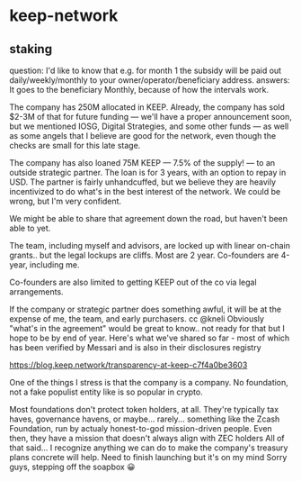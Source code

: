 # keep-network

## staking

question:
 I'd like to know that e.g. for month 1 the subsidy will be paid out daily/weekly/monthly to your owner/operator/beneficiary address.
answers:
It goes to the beneficiary
Monthly, because of how the intervals work.

The company has 250M allocated in KEEP. Already, the company has sold $2-3M of that for future funding — we'll have a proper announcement soon, but we mentioned IOSG, Digital Strategies, and some other funds — as well as some angels that I believe are good for the network, even though the checks are small for this late stage.

The company has also loaned 75M KEEP — 7.5% of the supply! — to an outside strategic partner. The loan is for 3 years, with an option to repay in USD. The partner is fairly unhandcuffed, but we believe they are heavily incentivized to do what's in the best interest of the network. We could be wrong, but I'm very confident.

We might be able to share that agreement down the road, but haven't been able to yet.

The team, including myself and advisors, are locked up with linear on-chain grants.. but the legal lockups are cliffs. Most are 2 year. Co-founders are 4-year, including me.

Co-founders are also limited to getting KEEP out of the co via legal arrangements.

If the company or strategic partner does something awful, it will be at the expense of me, the team, and early purchasers.
cc @kneli
Obviously "what's in the agreement" would be great to know.. not ready for that but I hope to be by end of year.
Here's what we've shared so far - most of which has been verified by Messari and is also in their disclosures registry

https://blog.keep.network/transparency-at-keep-c7f4a0be3603

One of the things I stress is that the company is a company. No foundation, not a fake populist entity like is so popular in crypto.

Most foundations don't protect token holders, at all. They're typically tax haves, governance havens, or maybe... rarely... something like the Zcash Foundation, run by actualy honest-to-god mission-driven people. Even then, they have a mission that doesn't always align with ZEC holders
All of that said... I recognize anything we can do to make the company's treasury plans concrete will help. Need to finish launching but it's on my mind
Sorry guys, stepping off the soapbox :grinning:
